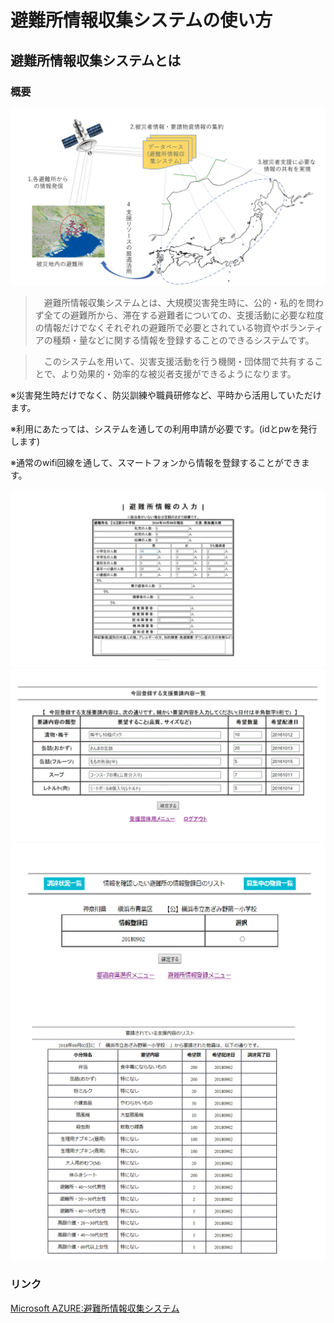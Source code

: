 ﻿### 

避難所情報収集システムの使い方
============

避難所情報収集システムとは
------------

### 概要

![システム利用イメージ](https://github.com/dronebird/eisf/blob/master/image100.gif "アーティス名刺工房")

>　避難所情報収集システムとは、大規模災害発生時に、公的・私的を問わず全ての避難所から、滞在する避難者についての、支援活動に必要な粒度の情報だけでなくそれぞれの避難所で必要とされている物資やボランティアの種類・量などに関する情報を登録することのできるシステムです。

>　このシステムを用いて、災害支援活動を行う機関・団体間で共有することで、より効果的・効率的な被災者支援ができるようになります。
>
※災害発生時だけでなく、防災訓練や職員研修など、平時から活用していただけます。
>
※利用にあたっては、システムを通しての利用申請が必要です。(idとpwを発行します)
>
※通常のwifi回線を通して、スマートフォンから情報を登録することができます。

![情報入力画面1](https://github.com/dronebird/eisf/blob/master/image101.gif "アーティス名刺工房")
![情報入力画面2](https://github.com/dronebird/eisf/blob/master/image102.gif "アーティス名刺工房")
![情報表示モード選択画面](https://github.com/dronebird/eisf/blob/master/image103.gif "アーティス名刺工房")
![物資要請内容表示画面](https://github.com/dronebird/eisf/blob/master/image104.gif "アーティス名刺工房")



### リンク

[Microsoft AZURE:避難所情報収集システム](http://cns.japanwest.cloudapp.azure.com/LoginASystem.php)
